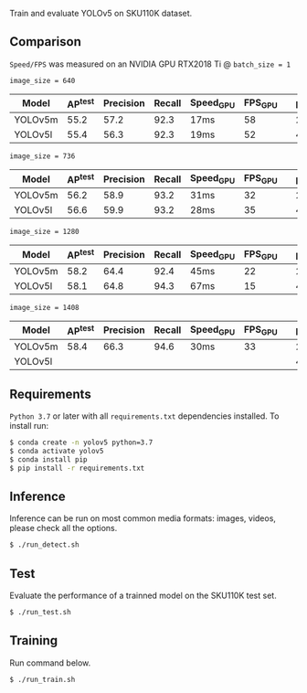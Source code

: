 

Train and evaluate YOLOv5 on SKU110K dataset.


## Comparison

`Speed/FPS` was measured on an NVIDIA GPU RTX2018 Ti @ `batch_size = 1`

`image_size = 640`

| Model | AP<sup>test</sup> | Precision| Recall | Speed<sub>GPU</sub> | FPS<sub>GPU</sub> || params | FLOPS |
|---------- |------ |------ |------ | -------- | ------| ------ |------  |  :------: |
| YOLOv5m | 55.2     | 57.2     | 92.3    | 17ms     | 58     || 21.8M  | 39.4B
| YOLOv5l | 55.4     | 56.3     | 92.3    | 19ms     | 52     || 47.8M  | 88.1B


`image_size = 736`

| Model | AP<sup>test</sup> | Precision| Recall | Speed<sub>GPU</sub> | FPS<sub>GPU</sub> || params | FLOPS |
|---------- |------ |------ |------ | -------- | ------| ------ |------  |  :------: |
| YOLOv5m | 56.2     | 58.9     | 93.2    | 31ms     | 32     || 21.8M  | 39.4B
| YOLOv5l | 56.6     | 59.9     | 93.2    | 28ms     | 35     || 47.8M  | 88.1B


`image_size = 1280`

| Model | AP<sup>test</sup> | Precision| Recall | Speed<sub>GPU</sub> | FPS<sub>GPU</sub> || params | FLOPS |
|---------- |------ |------ |------ | -------- | ------| ------ |------  |  :------: |
| YOLOv5m | 58.2     | 64.4     | 92.4    | 45ms     | 22     || 21.8M  | 39.4B
| YOLOv5l | 58.1     | 64.8     | 94.3    | 67ms     | 15     || 47.8M  | 88.1B


`image_size = 1408`

| Model | AP<sup>test</sup> | Precision| Recall | Speed<sub>GPU</sub> | FPS<sub>GPU</sub> || params | FLOPS |
|---------- |------ |------ |------ | -------- | ------| ------ |------  |  :------: |
| YOLOv5m | 58.4     | 66.3     | 94.6    | 30ms     | 33     || 21.8M  | 39.4B
| YOLOv5l |      |      |     |      |      || 47.8M  | 88.1B


## Requirements

`Python 3.7` or later with all `requirements.txt` dependencies installed. To install run:
```bash
$ conda create -n yolov5 python=3.7
$ conda activate yolov5
$ conda install pip
$ pip install -r requirements.txt
```

## Inference

Inference can be run on most common media formats: images, videos, please check all the options.
```bash
$ ./run_detect.sh
```

## Test

Evaluate the performance of a trainned model on the SKU110K test set.
```bash
$ ./run_test.sh
```

## Training

Run command below.
```bash
$ ./run_train.sh                                   
```
